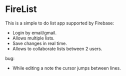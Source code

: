 # FireList

This is a simple to do list app supported by Firebase:
- Login by email/gmail.
- Allows multiple lists.
- Save changes in real time.
- Allows to collaborate lists between 2 users.

bug:
- While editing a note the cursor jumps between lines.
